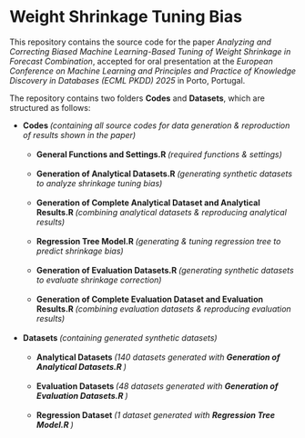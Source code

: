 # Weight Shrinkage Tuning Bias

This repository contains the source code for the paper *Analyzing and Correcting Biased Machine Learning-Based Tuning of Weight Shrinkage in Forecast Combination*, accepted for oral presentation at the *European Conference on Machine Learning and Principles and Practice of Knowledge Discovery in Databases (ECML PKDD) 2025* in Porto, Portugal. 

The repository contains two folders **Codes** and **Datasets**, which are structured as follows: <br>

<ul>
<li> <b> Codes </b> <i> (containing all source codes for data generation & reproduction of results shown in the paper) </i> <br> <br>
    <ul>
    <li> <b> General Functions and Settings.R </b> 
    <i> (required functions & settings) </i>  </li> <br>
    <li> <b> Generation of Analytical Datasets.R </b> 
    <i> (generating synthetic datasets to analyze shrinkage tuning bias) </i> </li> <br>
    <li> <b> Generation of Complete Analytical Dataset and Analytical Results.R </b> 
    <i> (combining analytical datasets & reproducing analytical results) </i> </li> <br>
    <li> <b> Regression Tree Model.R </b> 
    <i> (generating & tuning regression tree to predict shrinkage bias) </i> </li> <br>
    <li> <b> Generation of Evaluation Datasets.R </b> 
    <i> (generating synthetic datasets to evaluate shrinkage correction) </i> </li> <br>
    <li> <b> Generation of Complete Evaluation Dataset and Evaluation Results.R </b> 
    <i> (combining evaluation datasets & reproducing evaluation results) </i> </li>
    </ul> <br>
<li> <b> Datasets </b> <i> (containing generated synthetic datasets) </i> <br> <br>
   <ul>
   <li> <b> Analytical Datasets </b> 
   <i> (140 datasets generated with <b> Generation of Analytical Datasets.R </b>) </i> </li> <br>
   <li> <b> Evaluation Datasets </b>
   <i> (48 datasets generated with <b> Generation of Evaluation Datasets.R </b>) </i> </li> <br>
        <li> <b> Regression Dataset </b> 
   <i> (1 dataset generated with <b> Regression Tree Model.R </b>) </i> </li>
</li>
</ul>
